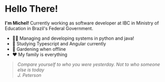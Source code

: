 # Hello There!
**I'm Michel!**
Currently working as software developer at IBC in Ministry of Education in Brazil's Federal Government.

- 👨‍💻 Managing and developing systems in python and java!
- 📖 Studying Typescript and Angular currently
- 🌱 Gardening when offline
- ❤️ My family is everything

> *Compare yourself to who you were yesterday. Not to who someone else is today <br />
> J. Peterson*
